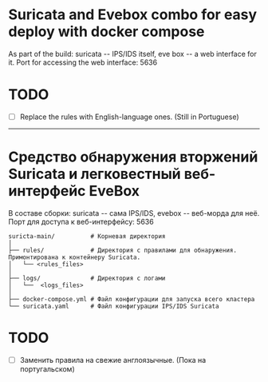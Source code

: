 # Suricata and Evebox combo for easy deploy with docker compose
As part of the build: suricata -- IPS/IDS itself, eve box -- a web interface for it. 
Port for accessing the web interface: 5636

# TODO
- [ ] Replace the rules with English-language ones. (Still in Portuguese)


-------------------

# Средство обнаружения вторжений Suricata и легковестный веб-интерфейс EveBox

В составе сборки: suricata -- сама IPS/IDS, evebox -- веб-морда для неё. 
Порт для доступа к веб-интерфейсу: 5636
```
suricta-main/          # Корневая директория
│
├── rules/             # Директория с правилами для обнаружения. Примонтирована к контейнеру Suricata.
│   └── <rules_files>
│
├── logs/              # Директория с логами
│   └──  <logs_files>
│
├── docker-compose.yml # Файл конфигурации для запуска всего кластера
└── suricata.yaml      # Файл конфигурации IPS/IDS Suricata
```
# TODO
- [ ] Заменить правила на свежие англоязычные. (Пока на португальском)
